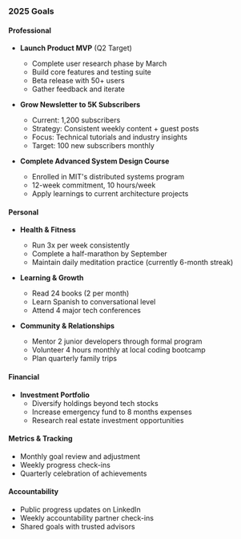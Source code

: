 ### 2025 Goals

#### Professional
- **Launch Product MVP** (Q2 Target)
  - Complete user research phase by March
  - Build core features and testing suite
  - Beta release with 50+ users
  - Gather feedback and iterate

- **Grow Newsletter to 5K Subscribers**
  - Current: 1,200 subscribers
  - Strategy: Consistent weekly content + guest posts
  - Focus: Technical tutorials and industry insights
  - Target: 100 new subscribers monthly

- **Complete Advanced System Design Course**
  - Enrolled in MIT's distributed systems program
  - 12-week commitment, 10 hours/week
  - Apply learnings to current architecture projects

#### Personal
- **Health & Fitness**
  - Run 3x per week consistently
  - Complete a half-marathon by September
  - Maintain daily meditation practice (currently 6-month streak)

- **Learning & Growth**
  - Read 24 books (2 per month)
  - Learn Spanish to conversational level
  - Attend 4 major tech conferences

- **Community & Relationships**
  - Mentor 2 junior developers through formal program
  - Volunteer 4 hours monthly at local coding bootcamp
  - Plan quarterly family trips

#### Financial
- **Investment Portfolio**
  - Diversify holdings beyond tech stocks
  - Increase emergency fund to 8 months expenses
  - Research real estate investment opportunities

#### Metrics & Tracking
- Monthly goal review and adjustment
- Weekly progress check-ins
- Quarterly celebration of achievements

#### Accountability
- Public progress updates on LinkedIn
- Weekly accountability partner check-ins
- Shared goals with trusted advisors
